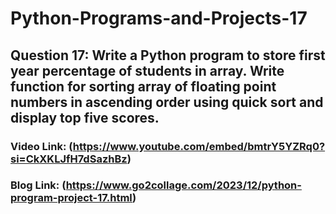 # Python-Programs-and-Projects-17

## Question 17: Write a Python program to store first year percentage of students in array. Write function for sorting array of floating point numbers in ascending order using quick sort and display top five scores.
### Video Link: (https://www.youtube.com/embed/bmtrY5YZRq0?si=CkXKLJfH7dSazhBz)
### Blog Link: (https://www.go2collage.com/2023/12/python-program-project-17.html)
